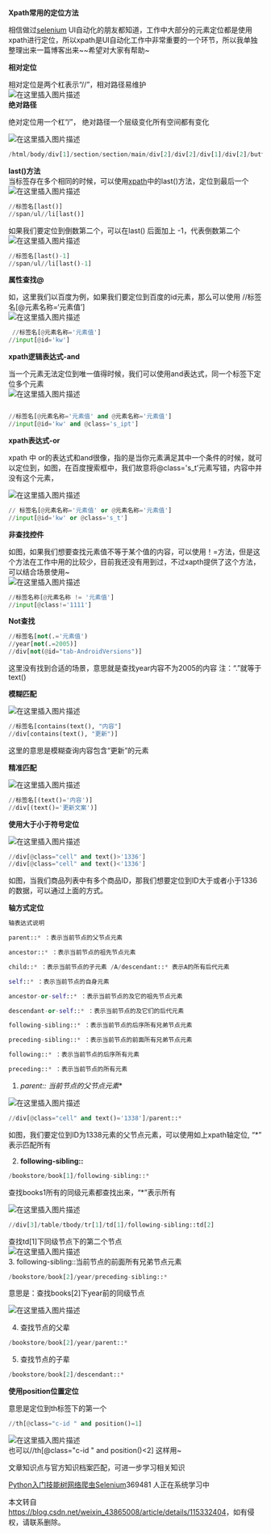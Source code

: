  

**Xpath常用的定位方法**

相信做过[selenium](https://so.csdn.net/so/search?q=selenium&spm=1001.2101.3001.7020) UI自动化的朋友都知道，工作中大部分的元素定位都是使用xpath进行定位，所以xpath是UI自动化工作中非常重要的一个环节，所以我单独整理出来一篇博客出来~~希望对大家有帮助~

**相对定位**

相对定位是两个杠表示“//”，相对路径易维护  
![在这里插入图片描述](https://img-blog.csdnimg.cn/2021033110111174.png?x-oss-process=image/watermark,type_ZmFuZ3poZW5naGVpdGk,shadow_10,text_aHR0cHM6Ly9ibG9nLmNzZG4ubmV0L3dlaXhpbl80Mzg2NTAwOA==,size_16,color_FFFFFF,t_70)  
**绝对路径**

绝对定位用一个杠“/”， 绝对路径一个层级变化所有空间都有变化

![在这里插入图片描述](https://img-blog.csdnimg.cn/20210331101234227.png?x-oss-process=image/watermark,type_ZmFuZ3poZW5naGVpdGk,shadow_10,text_aHR0cHM6Ly9ibG9nLmNzZG4ubmV0L3dlaXhpbl80Mzg2NTAwOA==,size_16,color_FFFFFF,t_70)

```python
/html/body/div[1]/section/section/main/div[2]/div[2]/div[1]/div[2]/button[1]/span
```

**last()方法**  
当标签存在多个相同的时候，可以使用[xpath](https://so.csdn.net/so/search?q=xpath&spm=1001.2101.3001.7020)中的last()方法，定位到最后一个  
![在这里插入图片描述](https://img-blog.csdnimg.cn/20210330183135443.png?x-oss-process=image/watermark,type_ZmFuZ3poZW5naGVpdGk,shadow_10,text_aHR0cHM6Ly9ibG9nLmNzZG4ubmV0L3dlaXhpbl80Mzg2NTAwOA==,size_16,color_FFFFFF,t_70)

```python
//标签名[last()]
//span/ul//li[last()]
```

如果我们要定位到倒数第二个，可以在last() 后面加上 -1，代表倒数第二个  
![在这里插入图片描述](https://img-blog.csdnimg.cn/20210330183212491.png?x-oss-process=image/watermark,type_ZmFuZ3poZW5naGVpdGk,shadow_10,text_aHR0cHM6Ly9ibG9nLmNzZG4ubmV0L3dlaXhpbl80Mzg2NTAwOA==,size_16,color_FFFFFF,t_70)

```python
//标签名[last()-1]
//span/ul//li[last()-1]
```

**属性查找@**

如，这里我们以百度为例，如果我们要定位到百度的id元素，那么可以使用 //标签名\[@元素名称=‘元素值’\]  
![在这里插入图片描述](https://img-blog.csdnimg.cn/20210330183751992.png?x-oss-process=image/watermark,type_ZmFuZ3poZW5naGVpdGk,shadow_10,text_aHR0cHM6Ly9ibG9nLmNzZG4ubmV0L3dlaXhpbl80Mzg2NTAwOA==,size_16,color_FFFFFF,t_70)

```python
 //标签名[@元素名称='元素值']
//input[@id='kw']
```

**xpath逻辑表达式-and**

当一个元素无法定位到唯一值得时候，我们可以使用and表达式，同一个标签下定位多个元素  
![在这里插入图片描述](https://img-blog.csdnimg.cn/20210330184131661.png?x-oss-process=image/watermark,type_ZmFuZ3poZW5naGVpdGk,shadow_10,text_aHR0cHM6Ly9ibG9nLmNzZG4ubmV0L3dlaXhpbl80Mzg2NTAwOA==,size_16,color_FFFFFF,t_70)

```python

//标签名[@元素名称='元素值' and @元素名称='元素值']
//input[@id='kw' and @class='s_ipt']
```

**xpath表达式-or**

xpath 中 or的表达式和and很像，指的是当你元素满足其中一个条件的时候，就可以定位到，如图，在百度搜索框中，我们故意将@class='s\_t’元素写错，内容中并没有这个元素，

![在这里插入图片描述](https://img-blog.csdnimg.cn/20210330184337690.png?x-oss-process=image/watermark,type_ZmFuZ3poZW5naGVpdGk,shadow_10,text_aHR0cHM6Ly9ibG9nLmNzZG4ubmV0L3dlaXhpbl80Mzg2NTAwOA==,size_16,color_FFFFFF,t_70)

```python
// 标签名[@元素名称='元素值' or @元素名称='元素值']
//input[@id='kw' or @class='s_t']
```

**非查找控件**

如图，如果我们想要查找元素值不等于某个值的内容，可以使用！=方法，但是这个方法在工作中用的比较少，目前我还没有用到过，不过xapth提供了这个方法，可以结合场景使用~  
![在这里插入图片描述](https://img-blog.csdnimg.cn/20210330184818162.png?x-oss-process=image/watermark,type_ZmFuZ3poZW5naGVpdGk,shadow_10,text_aHR0cHM6Ly9ibG9nLmNzZG4ubmV0L3dlaXhpbl80Mzg2NTAwOA==,size_16,color_FFFFFF,t_70)

```python
//标签名称[@元素名称 != '元素值']
//input[@class!='1111']
```

**Not查找**

```python
//标签名[not(.='元素值')
//year[not(.=2005)]
//div[not(@id="tab-AndroidVersions")]
```

这里没有找到合适的场景，意思就是查找year内容不为2005的内容 注：“.”就等于text()

**模糊匹配**

![在这里插入图片描述](https://img-blog.csdnimg.cn/20210331095748860.png?x-oss-process=image/watermark,type_ZmFuZ3poZW5naGVpdGk,shadow_10,text_aHR0cHM6Ly9ibG9nLmNzZG4ubmV0L3dlaXhpbl80Mzg2NTAwOA==,size_16,color_FFFFFF,t_70)

```python
//标签名[contains(text(), "内容"]
//div[contains(text(), "更新")]
```

这里的意思是模糊查询内容包含“更新”的元素

**精准匹配**

![在这里插入图片描述](https://img-blog.csdnimg.cn/20210331100116791.png?x-oss-process=image/watermark,type_ZmFuZ3poZW5naGVpdGk,shadow_10,text_aHR0cHM6Ly9ibG9nLmNzZG4ubmV0L3dlaXhpbl80Mzg2NTAwOA==,size_16,color_FFFFFF,t_70)

```python
//标签名[(text()='内容')]
//div[(text()='更新文案')]
```

**使用大于小于符号定位**

![在这里插入图片描述](https://img-blog.csdnimg.cn/20210331100716514.png?x-oss-process=image/watermark,type_ZmFuZ3poZW5naGVpdGk,shadow_10,text_aHR0cHM6Ly9ibG9nLmNzZG4ubmV0L3dlaXhpbl80Mzg2NTAwOA==,size_16,color_FFFFFF,t_70)

```python
//div[@class="cell" and text()>'1336']
//div[@class="cell" and text()<'1336']
```

如图，当我们商品列表中有多个商品ID，那我们想要定位到ID大于或者小于1336的数据，可以通过上面的方式。

**轴方式定位**

```python
轴表达式说明

parent::* ：表示当前节点的父节点元素

ancestor::* ：表示当前节点的祖先节点元素

child::* ：表示当前节点的子元素 /A/descendant::* 表示A的所有后代元素

self::* ：表示当前节点的自身元素

ancestor-or-self::* ：表示当前节点的及它的祖先节点元素

descendant-or-self::* ：表示当前节点的及它们的后代元素

following-sibling::* ：表示当前节点的后序所有兄弟节点元素

preceding-sibling::* ：表示当前节点的前面所有兄弟节点元素

following::* ：表示当前节点的后序所有元素

preceding::* ：表示当前节点的所有元素
```

1.  __parent::_ 当前节点的父节点元素_\*

![在这里插入图片描述](https://img-blog.csdnimg.cn/20210331101924438.png?x-oss-process=image/watermark,type_ZmFuZ3poZW5naGVpdGk,shadow_10,text_aHR0cHM6Ly9ibG9nLmNzZG4ubmV0L3dlaXhpbl80Mzg2NTAwOA==,size_16,color_FFFFFF,t_70)

```python
//div[@class="cell" and text()='1338']/parent::*
```

如图，我们要定位到ID为1338元素的父节点元素，可以使用如上xpath轴定位, “\*” 表示匹配所有

2.  **following-sibling::**

```python
/bookstore/book[1]/following-sibling::*
```

查找books1所有的同级元素都查找出来，“\*”表示所有

![在这里插入图片描述](https://img-blog.csdnimg.cn/20210331104307440.png?x-oss-process=image/watermark,type_ZmFuZ3poZW5naGVpdGk,shadow_10,text_aHR0cHM6Ly9ibG9nLmNzZG4ubmV0L3dlaXhpbl80Mzg2NTAwOA==,size_16,color_FFFFFF,t_70)

```python
//div[3]/table/tbody/tr[1]/td[1]/following-sibling::td[2]
```

查找td\[1\]下同级节点下的第二个节点  
![在这里插入图片描述](https://img-blog.csdnimg.cn/20210331104424368.png?x-oss-process=image/watermark,type_ZmFuZ3poZW5naGVpdGk,shadow_10,text_aHR0cHM6Ly9ibG9nLmNzZG4ubmV0L3dlaXhpbl80Mzg2NTAwOA==,size_16,color_FFFFFF,t_70)  
3\. following-sibling::当前节点的前面所有兄弟节点元素

```python
/bookstore/book[2]/year/preceding-sibling::*
```

意思是：查找books\[2\]下year前的同级节点

![在这里插入图片描述](https://img-blog.csdnimg.cn/20210331105636913.png?x-oss-process=image/watermark,type_ZmFuZ3poZW5naGVpdGk,shadow_10,text_aHR0cHM6Ly9ibG9nLmNzZG4ubmV0L3dlaXhpbl80Mzg2NTAwOA==,size_16,color_FFFFFF,t_70)

4.  查找节点的父辈

```python
/bookstore/book[2]/year/parent::*
```

5.  查找节点的子辈

```python
/bookstore/book[2]/descendant::*
```

**使用position位置定位**

意思是定位到th标签下的第一个

```python
//th[@class="c-id " and position()=1]
```

![在这里插入图片描述](https://img-blog.csdnimg.cn/20210331114507852.png?x-oss-process=image/watermark,type_ZmFuZ3poZW5naGVpdGk,shadow_10,text_aHR0cHM6Ly9ibG9nLmNzZG4ubmV0L3dlaXhpbl80Mzg2NTAwOA==,size_16,color_FFFFFF,t_70)  
也可以//th\[@class="c-id " and position()<2\] 这样用~

 

文章知识点与官方知识档案匹配，可进一步学习相关知识

[Python入门技能树](https://edu.csdn.net/skill/python/python-3-152?utm_source=csdn_ai_skill_tree_blog)[网络爬虫](https://edu.csdn.net/skill/python/python-3-152?utm_source=csdn_ai_skill_tree_blog)[Selenium](https://edu.csdn.net/skill/python/python-3-152?utm_source=csdn_ai_skill_tree_blog)369481 人正在系统学习中

本文转自 <https://blog.csdn.net/weixin_43865008/article/details/115332404>，如有侵权，请联系删除。